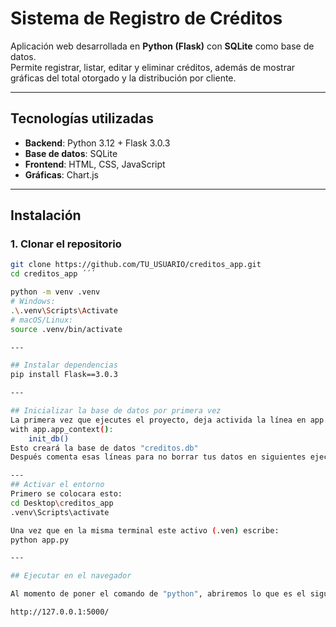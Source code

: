 # Sistema de Registro de Créditos

Aplicación web desarrollada en **Python (Flask)** con **SQLite** como base de datos.  
Permite registrar, listar, editar y eliminar créditos, además de mostrar gráficas del total otorgado y la distribución por cliente.

---

## Tecnologías utilizadas
- **Backend**: Python 3.12 + Flask 3.0.3
- **Base de datos**: SQLite
- **Frontend**: HTML, CSS, JavaScript
- **Gráficas**: Chart.js

---

## Instalación
### 1. Clonar el repositorio
```bash
git clone https://github.com/TU_USUARIO/creditos_app.git
cd creditos_app ´´´

python -m venv .venv
# Windows:
.\.venv\Scripts\Activate
# macOS/Linux:
source .venv/bin/activate

---

## Instalar dependencias 
pip install Flask==3.0.3

---

## Inicializar la base de datos por primera vez 
La primera vez que ejecutes el proyecto, deja activida la línea en app.py: 
with app.app_context():
    init_db()
Esto creará la base de datos "creditos.db"
Después comenta esas líneas para no borrar tus datos en siguientes ejecuciones 

---
## Activar el entorno 
Primero se colocara esto: 
cd Desktop\creditos_app
.venv\Scripts\activate

Una vez que en la misma terminal este activo (.ven) escribe: 
python app.py

---

## Ejecutar en el navegador

Al momento de poner el comando de "python", abriremos lo que es el siguiente enlace: 

http://127.0.0.1:5000/
